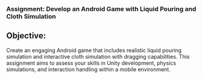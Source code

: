 ### Assignment: Develop an Android Game with Liquid Pouring and Cloth Simulation


## Objective:
Create an engaging Android game that includes realistic liquid pouring simulation and interactive cloth simulation with dragging capabilities. This assignment aims to assess your skills in Unity development, physics simulations, and interaction handling within a mobile environment.